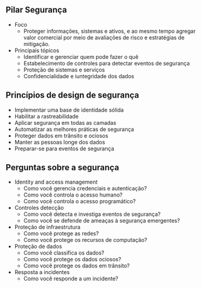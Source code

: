 ## Pilar Segurança 

- Foco
    - Proteger informações, sistemas e ativos, e ao mesmo tempo agregar valor comercial por meio de avaliações de risco e estratégias de mitigação.
- Principais tópicos
    - Identificar e gerenciar quem pode fazer o quê
    - Estabelecimento de controles para detectar eventos de segurança
    - Proteção de sistemas e serviços
    - Confidencialidade e iuntegridade dos dados

## Princípios de design de segurança

- Implementar uma base de identidade sólida
- Habilitar a rastreabilidade
- Aplicar segurança em todas as camadas
- Automatizar as melhores práticas de segurança
- Proteger dados em trânsito e ociosos
- Manter as pessoas longe dos dados
- Preparar-se para eventos de segurança

## Perguntas sobre a segurança 

- Identity and access management
    - Como você gerencia credenciais e autenticação?
    - Como você controla o acesso humano?
    - Como você controla o acesso programático?
- Controles detecção
    - Como você detecta e investiga eventos de segurança?
    - Como você se defende de ameaças à segurança emergentes?
- Proteção de infraestrutura
    - Como você protege as redes?
    - Como você protege os recursos de computação?
- Proteção de dados
    - Como você classifica os dados?
    - Como você protege os dados ociosos?
    - Como você protege os dados em trânsito?
- Resposta a incidentes
    - Como você responde a um incidente?
